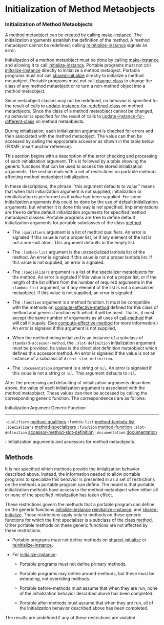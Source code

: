 Initialization of Method Metaobjects
====================================

### Initialization of Method Metaobjects

A method metaobject can be created by calling [make-instance](/docs/meta-object-protocol/make-instance). The initialization arguments establish the definition of the method. A method metaobject cannot be redefined; calling [reinitialize-instance](http://www.lispworks.com/documentation/HyperSpec/Body/f_reinit.htm#reinitialize-instance) signals an error.

Initialization of a method metaobject must be done by calling [make-instance](/docs/meta-object-protocol/make-instance) and allowing it to call [initialize-instance](http://www.lispworks.com/documentation/HyperSpec/Body/f_init_i.htm#initialize-instance). Portable programs must not call [initialize-instance](http://www.lispworks.com/documentation/HyperSpec/Body/f_init_i.htm#initialize-instance) directly to initialize a method metaoject. Portable programs must not call [shared-initialize](http://www.lispworks.com/documentation/HyperSpec/Body/f_shared.htm#shared-initialize) directly to initialize a method metaobject. Portable programs must not call [change-class](http://www.lispworks.com/documentation/HyperSpec/Body/f_chg_cl.htm#change-class) to change the class of any method metaobject or to turn a non-method object into a method metaobject.

Since metaobject classes may not be redefined, no behavior is specified for the result of calls to [update-instance-for-redefined-class](http://www.lispworks.com/documentation/HyperSpec/Body/f_upda_1.htm#update-instance-for-redefined-class) on method metaobjects. Since the class of a method metaobject cannot be changed, no behavior is specified for the result of calls to [update-instance-for-different-class](http://www.lispworks.com/documentation/HyperSpec/Body/f_update.htm#update-instance-for-different-class) on method metaobjects.

During initialization, each initialization argument is checked for errors and then associated with the method metaobject. The value can then be accessed by calling the appropriate accessor as shown in the table below (FIXME: insert anchor reference).

This section begins with a description of the error checking and processing of each initialization argument. This is followed by a table showing the generic functions that can be used to access the stored initialization arguments. The section ends with a set of restrictions on portable methods affecting method metaobject initialization.

In these descriptions, the phrase ``this argument defaults to *value*'' means that when that initialization argument is not supplied, initialization or reinitialization is performed as if *value* had been supplied. For some initialization arguments this could be done by the use of default initialization arguments, but whether it is done this way is not specified. Implementations are free to define default initialization arguments for specified method metaobject classes. Portable programs are free to define default initialization arguments for portable subclasses of the class [method](http://www.lispworks.com/documentation/HyperSpec/Body/t_method.htm#method).

-   The `:qualifiers` argument is a list of method qualifiers. An error is signaled if this value is not a proper list, or if any element of the list is not a non-null atom. This argument defaults to the empty list.

-   The `:lambda-list` argument is the unspecialized lambda list of the method. An error is signaled if this value is not a proper lambda list. If this value is not supplied, an error is signaled.

-   The `:specializers` argument is a list of the specializer metaobjects for the method. An error is signaled if this value is not a proper list, or if the length of the list differs from the number of required arguments in the `:lambda-list` argument, or if any element of the list is not a specializer metaobject. If this value is not supplied, an error is signaled.

-   The `:function` argument is a method function. It must be compatible with the methods on [compute-effective-method](/docs/meta-object-protocol/compute-effective-method) defined for this class of method and generic function with which it will be used. That is, it must accept the same number of arguments as all uses of [call-method](/docs/meta-object-protocol/call-method) that will call it supply. (See [compute-effective-method](/docs/meta-object-protocol/compute-effective-method) for more information.) An error is signaled if this argument is not supplied.

-   When the method being initialized is an instance of a subclass of `standard-accessor-method`, the `:slot-definition` initialization argument must be provided. Its value is the direct slot definition metaobject which defines this accessor method. An error is signaled if the value is not an instance of a subclass of `direct-slot-definition`.

-   The `:documentation` argument is a string or `nil`. An error is signaled if this value is not a string or `nil`. This argument defaults to `nil`.

After the processing and defaulting of initialization arguments described above, the value of each initialization argument is associated with the method metaobject. These values can then be accessed by calling the corresponding generic function. The correspondences are as follows:

  Initialization Argument   Generic Function
  ------------------------- ---------------------------------------------------------------------------------------------------
  `:qualifiers`             [method-qualifiers](/docs/meta-object-protocol/method-qualifiers)
  `:lambda-list`            [method-lambda-list](/docs/meta-object-protocol/method-lambda-list)
  `:specializers`           [method-specializers](/docs/meta-object-protocol/method-specializers)
  `:function`               [method-function](/docs/meta-object-protocol/method-function)
  `:slot-definition`        [accessor-method-slot-definition](/docs/meta-object-protocol/accessor-method-slot-definition)
  `:documentation`          [documentation](http://www.lispworks.com/documentation/HyperSpec/Body/f_docume.htm#documentation)

  : Initialization arguments and accessors for method metaobjects.

Methods
-------

It is not specified which methods provide the initialization behavior described above. Instead, the information needed to allow portable programs to specialize this behavior is presented in as a set of restrictions on the methods a portable program can define. The model is that portable initialization methods have access to the method metaobject when either all or none of the specified initialization has taken effect.

These restrictions govern the methods that a portable program can define on the generic functions [initialize-instance](http://www.lispworks.com/documentation/HyperSpec/Body/f_init_i.htm#initialize-instance) [reinitialize-instance](http://www.lispworks.com/documentation/HyperSpec/Body/f_reinit.htm#reinitialize-instance), and [shared-initialize](http://www.lispworks.com/documentation/HyperSpec/Body/f_shared.htm#shared-initialize). These restrictions apply only to methods on these generic functions for which the first specializer is a subclass of the class [method](http://www.lispworks.com/documentation/HyperSpec/Body/t_method.htm#method). Other portable methods on these generic functions are not affected by these restrictions.

-   Portable programs must not define methods on [shared-initialize](http://www.lispworks.com/documentation/HyperSpec/Body/f_shared.htm#shared-initialize) or [reinitialize-instance](http://www.lispworks.com/documentation/HyperSpec/Body/f_reinit.htm#reinitialize-instance).

-   For [initialize-instance](http://www.lispworks.com/documentation/HyperSpec/Body/f_init_i.htm#initialize-instance):

    -   Portable programs must not define primary methods.

    -   Portable programs may define around-methods, but these must be extending, not overriding methods.

    -   Portable before-methods must assume that when they are run, none of the initialization behavior described above has been completed.

    -   Portable after-methods must assume that when they are run, all of the initialization behavior described above has been completed.

The results are undefined if any of these restrictions are violated.
